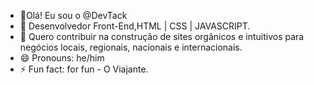 - 👋Olá! Eu sou o @DevTack
- 🌱 Desenvolvedor Front-End,HTML | CSS | JAVASCRIPT.
- 💞️ Quero contribuir na construção de sites orgânicos e intuitivos para negócios locais, regionais, nacionais e internacionais.
- 😄 Pronouns: he/him
- ⚡ Fun fact: for fun - O Viajante.

<!---
DevTack/DevTack is a ✨ special ✨ repository because its `README.md` (this file) appears on your GitHub profile.
You can click the Preview link to take a look at your changes.
--->
